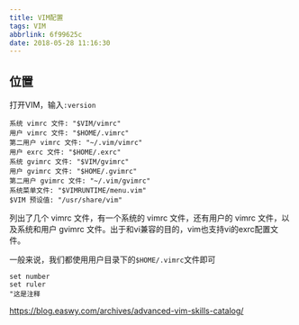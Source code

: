 ```yaml
---
title: VIM配置
tags: VIM
abbrlink: 6f99625c
date: 2018-05-28 11:16:30
---
```


## 位置

打开VIM，输入`:version`
```
系统 vimrc 文件: "$VIM/vimrc"
用户 vimrc 文件: "$HOME/.vimrc"
第二用户 vimrc 文件: "~/.vim/vimrc"
用户 exrc 文件: "$HOME/.exrc"
系统 gvimrc 文件: "$VIM/gvimrc"
用户 gvimrc 文件: "$HOME/.gvimrc" 
第二用户 gvimrc 文件: "~/.vim/gvimrc"
系统菜单文件: "$VIMRUNTIME/menu.vim"
$VIM 预设值: "/usr/share/vim"
```
列出了几个 vimrc 文件，有一个系统的 vimrc 文件，还有用户的 vimrc 文件，以及系统和用户 gvimrc 文件。出于和vi兼容的目的，vim也支持vi的exrc配置文件。




一般来说，我们都使用用户目录下的`$HOME/.vimrc`文件即可
```
set number
set ruler
"这是注释
```



https://blog.easwy.com/archives/advanced-vim-skills-catalog/
